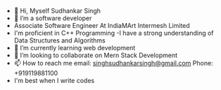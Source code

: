 - 👋 Hi, Myself Sudhankar Singh
- 👀 I’m  a software developer
- Associate Software Engineer At IndiaMArt Intermesh Limited
- I'm proficient in C++ Programming
-I have a strong understanding of Data Structures and Algorithms
- 🌱 I’m currently learning web development
- 💞️ I’m looking to collaborate on Mern Stack Development
- 📫 How to reach me email:   singhsudhankarsingh@gmail.com
                      Phone:   +919119881100
- I'm best when I write codes

<!---
sudhankarsingh/sudhankarsingh is a ✨ special ✨ repository because its `README.md` (this file) appears on your GitHub profile.
You can click the Preview link to take a look at your changes.
--->
